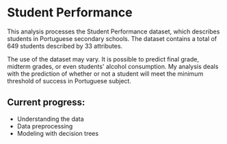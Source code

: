 # Student Performance
This analysis processes the Student Performance dataset, which describes students in Portuguese secondary schools. The dataset contains a total of 649 students described by 33 attributes.

The use of the dataset may vary. It is possible to predict final grade, midterm grades, or even students' alcohol consumption. My analysis deals with the prediction of whether or not a student will meet the minimum threshold of success in Portuguese subject.

## Current progress:
- Understanding the data
- Data preprocessing
- Modeling with decision trees
